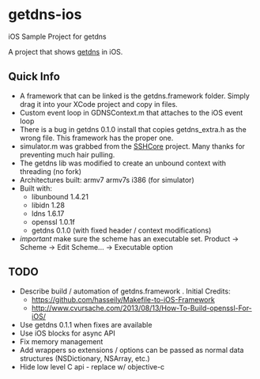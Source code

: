 getdns-ios
==========

iOS Sample Project for getdns

A project that shows [getdns](http://github.com/getdnsapi/getdns) in iOS.

## Quick Info

- A framework that can be linked is the getdns.framework folder.  Simply drag it into your XCode project and copy in files.
- Custom event loop in GDNSContext.m that attaches to the iOS event loop
- There is a bug in getdns 0.1.0 install that copies getdns_extra.h as the wrong file.  This framework has the proper one.
- simulator.m was grabbed from the [SSHCore](https://github.com/lhagan/SSHCore) project.  Many thanks for preventing much hair pulling.
- The getdns lib was modified to create an unbound context with threading (no fork)
- Architectures built: armv7 armv7s i386 (for simulator)
- Built with:
  - libunbound 1.4.21
  - libidn 1.28
  - ldns 1.6.17
  - openssl 1.0.1f
  - getdns 0.1.0 (with fixed header / context modifications)
- *important* make sure the scheme has an executable set.  Product -> Scheme -> Edit Scheme... -> Executable option


## TODO
 - Describe build / automation of getdns.framework .  Initial Credits:
   - https://github.com/hasseily/Makefile-to-iOS-Framework
   - http://www.cvursache.com/2013/08/13/How-To-Build-openssl-For-iOS/
 - Use getdns 0.1.1 when fixes are available
 - Use iOS blocks for async API
 - Fix memory management
 - Add wrappers so extensions / options can be passed as normal data structures (NSDictionary, NSArray, etc.)
 - Hide low level C api - replace w/ objective-c
